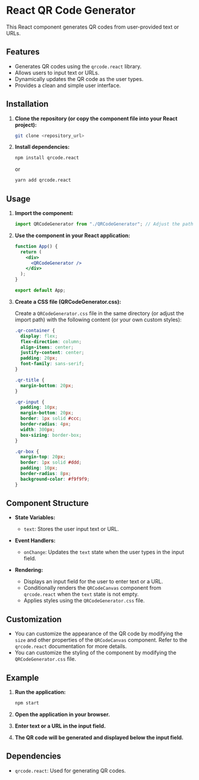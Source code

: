# React QR Code Generator

This React component generates QR codes from user-provided text or URLs.

## Features

-   Generates QR codes using the `qrcode.react` library.
-   Allows users to input text or URLs.
-   Dynamically updates the QR code as the user types.
-   Provides a clean and simple user interface.

## Installation

1.  **Clone the repository (or copy the component file into your React project):**

    ```bash
    git clone <repository_url>
    ```

2.  **Install dependencies:**

    ```bash
    npm install qrcode.react
    ```

    or

    ```bash
    yarn add qrcode.react
    ```

## Usage

1.  **Import the component:**

    ```jsx
    import QRCodeGenerator from "./QRCodeGenerator"; // Adjust the path as needed
    ```

2.  **Use the component in your React application:**

    ```jsx
    function App() {
      return (
        <div>
          <QRCodeGenerator />
        </div>
      );
    }

    export default App;
    ```

3.  **Create a CSS file (QRCodeGenerator.css):**

    Create a `QRCodeGenerator.css` file in the same directory (or adjust the import path) with the following content (or your own custom styles):

    ```css
    .qr-container {
      display: flex;
      flex-direction: column;
      align-items: center;
      justify-content: center;
      padding: 20px;
      font-family: sans-serif;
    }

    .qr-title {
      margin-bottom: 20px;
    }

    .qr-input {
      padding: 10px;
      margin-bottom: 20px;
      border: 1px solid #ccc;
      border-radius: 4px;
      width: 300px;
      box-sizing: border-box;
    }

    .qr-box {
      margin-top: 20px;
      border: 1px solid #ddd;
      padding: 10px;
      border-radius: 8px;
      background-color: #f9f9f9;
    }
    ```

## Component Structure

-   **State Variables:**
    -   `text`: Stores the user input text or URL.

-   **Event Handlers:**
    -   `onChange`: Updates the `text` state when the user types in the input field.

-   **Rendering:**
    -   Displays an input field for the user to enter text or a URL.
    -   Conditionally renders the `QRCodeCanvas` component from `qrcode.react` when the `text` state is not empty.
    -   Applies styles using the `QRCodeGenerator.css` file.

## Customization

-   You can customize the appearance of the QR code by modifying the `size` and other properties of the `QRCodeCanvas` component. Refer to the `qrcode.react` documentation for more details.
-   You can customize the styling of the component by modifying the `QRCodeGenerator.css` file.

## Example

1.  **Run the application:**

    ```bash
    npm start
    ```

2.  **Open the application in your browser.**

3.  **Enter text or a URL in the input field.**

4.  **The QR code will be generated and displayed below the input field.**

## Dependencies

-   `qrcode.react`: Used for generating QR codes.
